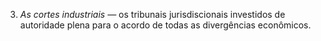 ﻿3. *As cortes industriais —* os tribunais jurisdiscionais investidos de autoridade plena para o acordo de todas as divergências econômicos.